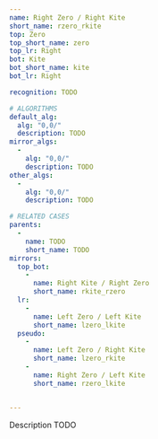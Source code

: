 ```yaml
---
name: Right Zero / Right Kite
short_name: rzero_rkite
top: Zero
top_short_name: zero
top_lr: Right
bot: Kite
bot_short_name: kite
bot_lr: Right

recognition: TODO

# ALGORITHMS
default_alg:
  alg: "0,0/"
  description: TODO
mirror_algs:
  -
    alg: "0,0/"
    description: TODO
other_algs:
  -
    alg: "0,0/"
    description: TODO

# RELATED CASES
parents:
  -
    name: TODO
    short_name: TODO
mirrors:
  top_bot:
    -
      name: Right Kite / Right Zero
      short_name: rkite_rzero
  lr:
    -
      name: Left Zero / Left Kite
      short_name: lzero_lkite
  pseudo:
    -
      name: Left Zero / Right Kite
      short_name: lzero_rkite
    -
      name: Right Zero / Left Kite
      short_name: rzero_lkite


---
```


Description TODO

